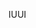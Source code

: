 <span data-ttu-id="e20cb-101">IU</span><span class="sxs-lookup"><span data-stu-id="e20cb-101">UI</span></span>